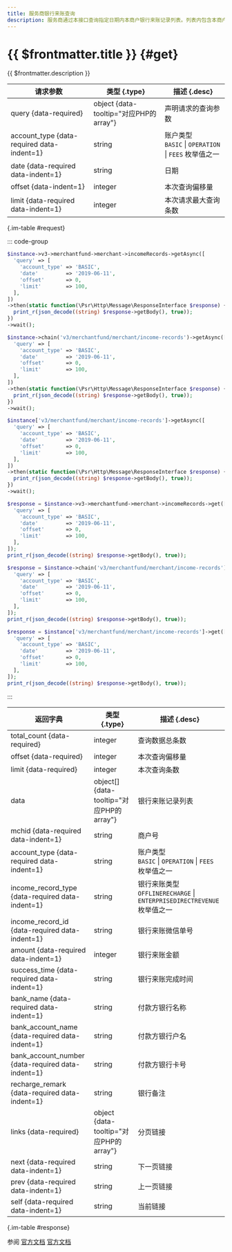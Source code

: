 ```yaml
---
title: 服务商银行来账查询
description: 服务商通过本接口查询指定日期内本商户银行来账记录列表。列表内包含本商户银行来账相关的业务单号、金额、完成时间等信息，用于查询和核对。
---
```


# {{ $frontmatter.title }} {#get}

{{ $frontmatter.description }}

| 请求参数 | 类型 {.type} | 描述 {.desc}
| --- | --- | ---
| query {data-required} | object {data-tooltip="对应PHP的array"} | 声明请求的查询参数
| account_type {data-required data-indent=1} | string | 账户类型<br/>`BASIC` \| `OPERATION` \| `FEES` 枚举值之一
| date {data-required data-indent=1} | string | 日期
| offset {data-indent=1} | integer | 本次查询偏移量
| limit {data-required data-indent=1} | integer | 本次请求最大查询条数

{.im-table #request}

::: code-group

```php [异步纯链式]
$instance->v3->merchantfund->merchant->incomeRecords->getAsync([
  'query' => [
    'account_type' => 'BASIC',
    'date'         => '2019-06-11',
    'offset'       => 0,
    'limit'        => 100,
  ],
])
->then(static function(\Psr\Http\Message\ResponseInterface $response) {
  print_r(json_decode((string) $response->getBody(), true));
})
->wait();
```

```php [异步声明式]
$instance->chain('v3/merchantfund/merchant/income-records')->getAsync([
  'query' => [
    'account_type' => 'BASIC',
    'date'         => '2019-06-11',
    'offset'       => 0,
    'limit'        => 100,
  ],
])
->then(static function(\Psr\Http\Message\ResponseInterface $response) {
  print_r(json_decode((string) $response->getBody(), true));
})
->wait();
```

```php [异步属性式]
$instance['v3/merchantfund/merchant/income-records']->getAsync([
  'query' => [
    'account_type' => 'BASIC',
    'date'         => '2019-06-11',
    'offset'       => 0,
    'limit'        => 100,
  ],
])
->then(static function(\Psr\Http\Message\ResponseInterface $response) {
  print_r(json_decode((string) $response->getBody(), true));
})
->wait();
```

```php [同步纯链式]
$response = $instance->v3->merchantfund->merchant->incomeRecords->get([
  'query' => [
    'account_type' => 'BASIC',
    'date'         => '2019-06-11',
    'offset'       => 0,
    'limit'        => 100,
  ],
]);
print_r(json_decode((string) $response->getBody(), true));
```

```php [同步声明式]
$response = $instance->chain('v3/merchantfund/merchant/income-records')->get([
  'query' => [
    'account_type' => 'BASIC',
    'date'         => '2019-06-11',
    'offset'       => 0,
    'limit'        => 100,
  ],
]);
print_r(json_decode((string) $response->getBody(), true));
```

```php [同步属性式]
$response = $instance['v3/merchantfund/merchant/income-records']->get([
  'query' => [
    'account_type' => 'BASIC',
    'date'         => '2019-06-11',
    'offset'       => 0,
    'limit'        => 100,
  ],
]);
print_r(json_decode((string) $response->getBody(), true));
```

:::

| 返回字典 | 类型 {.type} | 描述 {.desc}
| --- | --- | ---
| total_count {data-required} | integer | 查询数据总条数
| offset {data-required} | integer | 本次查询偏移量
| limit {data-required} | integer | 本次查询条数
| data | object[] {data-tooltip="对应PHP的array"} | 银行来账记录列表
| mchid {data-required data-indent=1} | string | 商户号
| account_type {data-required data-indent=1} | string | 账户类型<br/>`BASIC` \| `OPERATION` \| `FEES` 枚举值之一
| income_record_type {data-required data-indent=1} | string | 银行来账类型<br/>`OFFLINERECHARGE` \| `ENTERPRISEDIRECTREVENUE` 枚举值之一
| income_record_id {data-required data-indent=1} | string | 银行来账微信单号
| amount {data-required data-indent=1} | integer | 银行来账金额
| success_time {data-required data-indent=1} | string | 银行来账完成时间
| bank_name {data-required data-indent=1} | string | 付款方银行名称
| bank_account_name {data-required data-indent=1} | string | 付款方银行户名
| bank_account_number {data-required data-indent=1} | string | 付款方银行卡号
| recharge_remark {data-required data-indent=1} | string | 银行备注
| links {data-required} | object {data-tooltip="对应PHP的array"} | 分页链接
| next {data-required data-indent=1} | string | 下一页链接
| prev {data-required data-indent=1} | string | 上一页链接
| self {data-required data-indent=1} | string | 当前链接

{.im-table #response}

参阅 [官方文档](https://pay.weixin.qq.com/wiki/doc/apiv3_partner/Offline/apis/chapter4_1_28.shtml) [官方文档](https://pay.weixin.qq.com/wiki/doc/apiv3/wxpay/pay/transfer_partner/chapter3_7.shtml)
